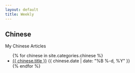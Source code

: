 ```yaml
---
layout: default
title: Weekly
---
```


## Chinese

My Chinese Articles

<ul class="posts">
  {% for chinese in site.categories.chinese %}
    <li class="post">
      <a href="{{ chinese.url }}">{{ chinese.title }}</a>
      <time class="publish-date" datetime="{{ chinese.date | date: '%F' }}">
        {{ chinese.date | date: "%B %-d, %Y" }}
      </time>
    </li>
  {% endfor %}
</ul>